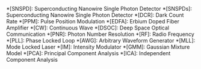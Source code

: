 *[SNSPD]: Superconducting Nanowire Single Photon Detector
*[SNSPDs]: Superconducting Nanowire Single Photon Detector
*[DCR]: Dark Count Rate
*[PPM]: Pulse Position Modulation
*[EDFA]: Erbium Doped Fiber Amplifier
*[CW]: Continuous Wave
*[DSOC]: Deep Space Optical Communication
*[PNR]: Photon Number Resolution
*[RF]: Radio Frequency
*[PLL]: Phase Locked Loop
*[AWG]: Arbitrary Waveform Generator
*[MLL]: Mode Locked Laser
*[IM]: Intensity Modulator
*[GMM]: Gaussian Mixture Model
*[PCA]: Principal Component Analysis
*[ICA]: Independent Component Analysis

